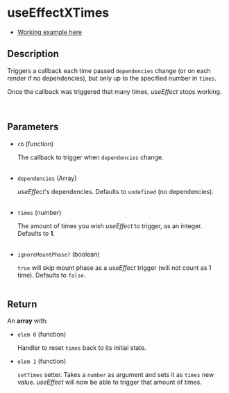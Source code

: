 # useEffectXTimes

- [Working example here](https://rfh.netlify.app/use-effect-x-times)

## Description

Triggers a callback each time passed `dependencies` change (or on each render if no dependencies), but only up to the specified number in `times`.

Once the callback was triggered that many times, _useEffect_ stops working.

<br />

## Parameters

- `cb` (function)

  The callback to trigger when `dependencies` change.
  <br />
  <br />

- `dependencies` (Array)

  _useEffect_'s dependencies. Defaults to `undefined` (no dependencies).
  <br />
  <br />

- `times` (number)

  The amount of times you wish _useEffect_ to trigger, as an integer. Defaults to **1**.
  <br />
  <br />

- `ignoreMountPhase?` (boolean)

  `true` will skip mount phase as a _useEffect_ trigger (will not count as 1 time). Defaults to `false`.
  <br />
  <br />

## Return

An **array** with:

- `elem 0` (function)

  Handler to reset `times` back to its initial state.

- `elem 1` (function)

  `setTimes` setter. Takes a `number` as argument and sets it as `times` new value. _useEffect_ will now be able to trigger that amount of times.
